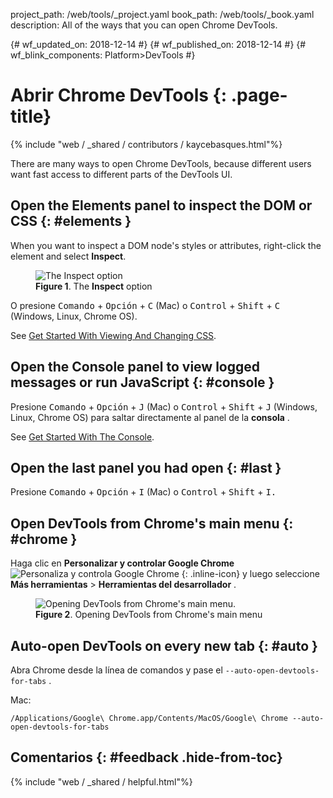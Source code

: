 project_path: /web/tools/_project.yaml
book_path: /web/tools/_book.yaml
description: All of the ways that you can open Chrome DevTools.

{# wf_updated_on: 2018-12-14 #}
{# wf_published_on: 2018-12-14 #}
{# wf_blink_components: Platform>DevTools #}

# Abrir Chrome DevTools {: .page-title}

{% include "web / _shared / contributors / kaycebasques.html"%}

There are many ways to open Chrome DevTools, because different users want fast
access to different
parts of the DevTools UI.

## Open the Elements panel to inspect the DOM or CSS {: #elements }

When you want to inspect a DOM node's styles or attributes, right-click the
element
and select **Inspect**.

<figure>
  <img
src="https://github.com/google/WebFundamentals/blob/master/web/tools/chrome-devtools/images/inspect.png?raw=true"
alt="The Inspect option">
  <figcaption>
    <b>Figure 1</b>. The <b>Inspect</b> option
  </figcaption>
</figure>

O presione <kbd>Comando</kbd> + <kbd>Opción</kbd> + <kbd>C</kbd> (Mac) o
<kbd>Control</kbd> + <kbd>Shift</kbd> + <kbd>C</kbd> (Windows, Linux, Chrome
OS).

See [Get Started With Viewing And Changing
CSS](/web/tools/chrome-devtools/css/).

## Open the Console panel to view logged messages or run JavaScript {: #console }

Presione <kbd>Comando</kbd> + <kbd>Opción</kbd> + <kbd>J</kbd> (Mac) o
<kbd>Control</kbd> + <kbd>Shift</kbd> + <kbd>J</kbd> (Windows, Linux, Chrome OS)
para saltar directamente al panel de la **consola** .

See [Get Started With The
Console](/web/tools/chrome-devtools/console/get-started).

## Open the last panel you had open {: #last }

Presione <kbd>Comando</kbd> + <kbd>Opción</kbd> + <kbd>I</kbd> (Mac) o
<kbd>Control</kbd> + <kbd>Shift</kbd> + <kbd>I.</kbd>

## Open DevTools from Chrome's main menu {: #chrome }

Haga clic en **Personalizar y controlar Google Chrome** ![Personaliza y controla
Google
Chrome](https://github.com/google/WebFundamentals/blob/master/web/tools/chrome-devtools/images/shared/main-menu.png?raw=true)
{: .inline-icon} y luego seleccione **Más herramientas** > **Herramientas del
desarrollador** .

<figure>
  <img
src="https://github.com/google/WebFundamentals/blob/master/web/tools/chrome-devtools/images/open-from-main.png?raw=true"
alt="Opening DevTools from Chrome's main menu.">
  <figcaption>
    <b>Figure 2</b>. Opening DevTools from Chrome's main menu
  </figcaption>
</figure>

## Auto-open DevTools on every new tab {: #auto }

Abra Chrome desde la línea de comandos y pase el `--auto-open-devtools-for-tabs`
.

Mac:

```
/Applications/Google\ Chrome.app/Contents/MacOS/Google\ Chrome --auto-open-devtools-for-tabs
```

## Comentarios {: #feedback .hide-from-toc}

{% include "web / _shared / helpful.html"%}
